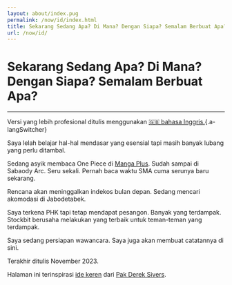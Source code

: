 ```yaml
---
layout: about/index.pug
permalink: /now/id/index.html
title: Sekarang Sedang Apa? Di Mana? Dengan Siapa? Semalam Berbuat Apa?
url: /now/id/
---
```


# Sekarang Sedang Apa? Di Mana? Dengan Siapa? Semalam Berbuat Apa?
-----------------------------------------------------------------

Versi yang lebih profesional ditulis menggunakan [🇬🇧 bahasa Inggris.](/now/){.a-langSwitcher}

Saya lelah belajar hal-hal mendasar yang esensial tapi masih banyak lubang yang perlu ditambal.

Sedang asyik membaca One Piece di [Manga Plus](https://mangaplus.shueisha.co.jp/). Sudah sampai di Sabaody Arc. Seru sekali. Pernah baca waktu SMA cuma serunya baru sekarang.

Rencana akan meninggalkan indekos bulan depan. Sedang mencari akomodasi di Jabodetabek.

Saya terkena PHK tapi tetap mendapat pesangon. Banyak yang terdampak. Stockbit berusaha melakukan yang terbaik untuk teman-teman yang terdampak.

Saya sedang persiapan wawancara. Saya juga akan membuat catatannya di sini.

Terakhir ditulis November 2023.

Halaman ini terinspirasi [ide keren](https://sive.rs/now/) dari [Pak Derek Sivers](https://sive.rs).
